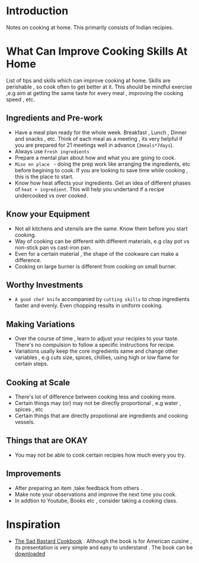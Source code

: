 # Introduction

Notes on cooking at home. This primarily consists of Indian recipies. 

# What Can Improve Cooking Skills At Home

List of tips and skills which can improve cooking at home. Skills are perishable , so cook often to get better at it. This should be mindful exercise ,e.g aim at getting the same taste for every meal , improving the cooking speed , etc. 

## Ingredients and Pre-work
-  Have a meal plan ready for the whole week. Breakfast , Lunch , Dinner and snacks , etc. Think of each meal as a meeting , its very helpful if you are prepared for 21 meetings well in advance (`3meals*7days`).
- Always use `Fresh ingredients`
- Prepare a mental plan about how and what you are going to cook.
- `Mise en place ` - doing the prep work like arranging the ingredients, etc before begining to cook. If you are looking to save time while cooking , this is the place to start.
- Know how heat affects your ingredients. Get an idea of different phases of `heat + ingredient`. This will help you undertand if a recipe undercooked vs over cooked.

## Know your Equipment
- Not all kitchens and utensils are the same. Know them before you start cooking.
- Way of cooking can be different with different materials, e.g clay pot vs non-stick pan vs cast-iron pan.
- Even for a certain material , the shape of the cookware can make a difference.
- Cooking on large burner is different from cooking on small burner.

## Worthy Investments
- `A good chef knife` accompanied by `cutting skills` to chop ingredients faster and evenly. Even chopping results in uniform cooking.

## Making Variations
- Over the course of time , learn to adjust your recipies to your taste. There's no compulsion to follow a specific instructions for recipe.
- Variations usally keep the core ingredients same and change other variables , e.g cuts size, spices, chillies, using high or low flame for certain steps.  

## Cooking at Scale
- There's lot of difference between cooking less and cooking more.
- Certain things may (or) may not be directly proportional , e.g water , spices , etc
- Certain things that are directly propotional are ingredients and cooking vessels.


## Things that are OKAY
 - You may not be able to cook certain recipies how much every you try.
  

## Improvements
- After preparing an item ,take feedback from others .
- Make note your observations and improve the next time you cook.
- In addtion to Youtube, Books etc , consider taking a cooking class.


# Inspiration
- [The Sad Bastard Cookbook](https://nightbeatseu.ca/works/the-sad-bastard-cookbook/) . Although the book is for American cuisine , its presentation is very simple and easy to understand . The book can be [downloaded](here)
